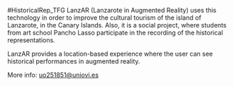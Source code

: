 #HistoricalRep_TFG
LanzAR (Lanzarote in Augmented Reality) uses this technology in order to improve the cultural tourism of the island of Lanzarote, in the Canary Islands. Also, it is a social project, where students from art school Pancho Lasso participate in the recording of the historical representations. 

LanzAR provides a location-based experience where the user can see historical performances in augmented reality.

More info: uo251851@uniovi.es